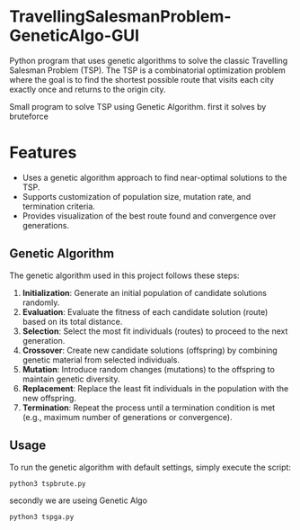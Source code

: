 # TravellingSalesmanProblem-GeneticAlgo-GUI

Python program that uses genetic algorithms to solve the classic Travelling Salesman Problem (TSP). The TSP is a combinatorial optimization problem where the goal is to find the shortest possible route that visits each city exactly once and returns to the origin city.

Small program to solve TSP using Genetic Algorithm.
first it solves by bruteforce

# Features

- Uses a genetic algorithm approach to find near-optimal solutions to the TSP.
- Supports customization of population size, mutation rate, and termination criteria.
- Provides visualization of the best route found and convergence over generations.

## Genetic Algorithm

The genetic algorithm used in this project follows these steps:

1. **Initialization**: Generate an initial population of candidate solutions randomly.
2. **Evaluation**: Evaluate the fitness of each candidate solution (route) based on its total distance.
3. **Selection**: Select the most fit individuals (routes) to proceed to the next generation.
4. **Crossover**: Create new candidate solutions (offspring) by combining genetic material from selected individuals.
5. **Mutation**: Introduce random changes (mutations) to the offspring to maintain genetic diversity.
6. **Replacement**: Replace the least fit individuals in the population with the new offspring.
7. **Termination**: Repeat the process until a termination condition is met (e.g., maximum number of generations or convergence).

## Usage

To run the genetic algorithm with default settings, simply execute the script:

`python3 tspbrute.py `

secondly we are useing Genetic Algo

` python3 tspga.py `
